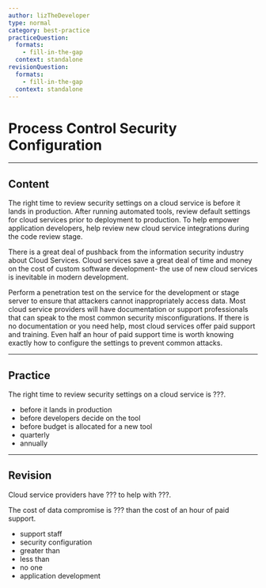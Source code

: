 ```yaml
---
author: lizTheDeveloper
type: normal
category: best-practice
practiceQuestion:
  formats:
    - fill-in-the-gap
  context: standalone
revisionQuestion:
  formats:
    - fill-in-the-gap
  context: standalone
---
```


# Process Control Security Configuration


---

## Content

The right time to review security settings on a cloud service is before it lands in production. After running automated tools, review default settings for cloud services prior to deployment to production. To help empower application developers, help review new cloud service integrations during the code review stage.

There is a great deal of pushback from the information security industry about Cloud Services. Cloud services save a great deal of time and money on the cost of custom software development- the use of new cloud services is inevitable in modern development.

Perform a penetration test on the service for the development or stage server to ensure that attackers cannot inappropriately access data. Most cloud service providers will have documentation or support professionals that can speak to the most common security misconfigurations. If there is no documentation or you need help, most cloud services offer paid support and training. Even half an hour of paid support time is worth knowing exactly how to configure the settings to prevent common attacks.


---

## Practice

The right time to review security settings on a cloud service is ???.

- before it lands in production
- before developers decide on the tool
- before budget is allocated for a new tool
- quarterly
- annually


---

## Revision

Cloud service providers have ??? to help with ???.

The cost of data compromise is ??? than the cost of an hour of paid support.

- support staff
- security configuration
- greater than
- less than
- no one
- application development

